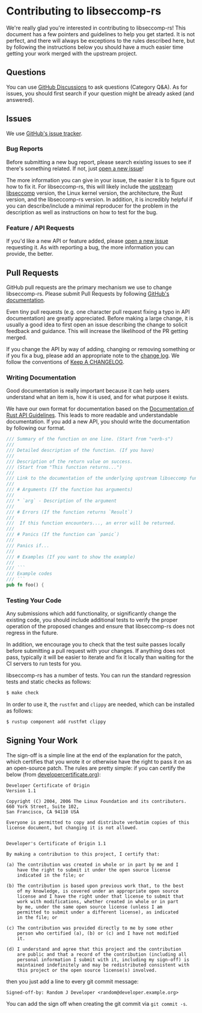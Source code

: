 # Contributing to libseccomp-rs

We're really glad you're interested in contributing to libseccomp-rs!
This document has a few pointers and guidelines to help you get started.
It is not perfect, and there will always be exceptions to the rules described
here, but by following the instructions below you should have a much easier time
getting your work merged with the upstream project.

## Questions

You can use [GitHub Discussions] to ask questions (Category Q&A).
As for issues, you should first search if your question might be already asked
(and answered).

[GitHub Discussions]: https://github.com/libseccomp-rs/libseccomp-rs/discussions

## Issues

We use [GitHub's issue tracker].

[GitHub's issue tracker]: https://github.com/libseccomp-rs/libseccomp-rs/issues

### Bug Reports

Before submitting a new bug report, please search existing issues to see if
there's something related. If not, just [open a new issue][open-bug-report]!

The more information you can give in your issue, the easier it is to figure out
how to fix it. For libseccomp-rs, this will likely include the [upstream libseccomp]
version, the Linux kernel version, the architecture, the Rust version, and the
libseccomp-rs version. In addition, it is incredibly helpful if you can
describe/include a minimal reproducer for the problem in the description as well as
instructions on how to test for the bug.

[open-bug-report]: https://github.com/libseccomp-rs/libseccomp-rs/issues/new?assignees=&labels=bug&template=bug_report.md&title=
[upstream libseccomp]: https://github.com/seccomp/libseccomp

### Feature / API Requests

If you'd like a new API or feature added, please [open a new issue][open-feature-request]
requesting it. As with reporting a bug, the more information you can provide,
the better.

[open-feature-request]: https://github.com/libseccomp-rs/libseccomp-rs/issues/new?assignees=&labels=enhancement&template=feature_request.md&title=

## Pull Requests

GitHub pull requests are the primary mechanism we use to change libseccomp-rs.
Please submit Pull Requests by following [GitHub's documentation].

Even tiny pull requests (e.g. one character pull request fixing a typo in API
documentation) are greatly appreciated. Before making a large change, it is
usually a good idea to first open an issue describing the change to solicit
feedback and guidance. This will increase the likelihood of the PR getting merged.

If you change the API by way of adding, changing or removing something or if you
fix a bug, please add an appropriate note to the [change log]. We follow the
conventions of [Keep A CHANGELOG].

[change log]: https://github.com/libseccomp-rs/libseccomp-rs/blob/main/CHANGELOG.md
[GitHub's documentation]: https://help.github.com/articles/using-pull-requests/
[Keep A CHANGELOG]: https://keepachangelog.com/en/1.0.0/

### Writing Documentation

Good documentation is really important because it can help users understand
what an item is, how it is used, and for what purpose it exists.

We have our own format for documentation based on the
[Documentation of Rust API Guidelines].
This leads to more readable and understandable documentation.
If you add a new API, you should write the documentation by following our format.

```rust
/// Summary of the function on one line. (Start from "verb-s")
///
/// Detailed description of the function. (If you have)
///
/// Description of the return value on success.
/// (Start from "This function returns...")
///
/// Link to the documentation of the underlying upstream libseccomp function.
///
/// # Arguments (If the function has arguments)
///
/// * `arg` - Description of the argument
///
/// # Errors (If the function returns `Result`)
///
///  If this function encounters..., an error will be returned.
///
/// # Panics (If the function can `panic`)
///
/// Panics if...
///
/// # Examples (If you want to show the example)
///
/// ```
/// Example codes
/// ```
pub fn foo() {
```

[Documentation of Rust API Guidelines]: https://rust-lang.github.io/api-guidelines/documentation.html

### Testing Your Code

Any submissions which add functionality, or significantly change the existing
code, you should include additional tests to verify the proper operation of the
proposed changes and ensure that libseccomp-rs does not regress in the future.

In addition, we encourage you to check that the test suite passes locally before
submitting a pull request with your changes. If anything does not pass, typically
it will be easier to iterate and fix it locally than waiting for the CI servers
to run tests for you.

libseccomp-rs has a number of tests. You can run the standard regression tests
and static checks as follows:

```bash
$ make check
```

In order to use it, the `rustfmt` and `clippy` are needed, which can be installed
as follows:

```bash
$ rustup component add rustfmt clippy
```

## Signing Your Work

The sign-off is a simple line at the end of the explanation for the
patch, which certifies that you wrote it or otherwise have the right to
pass it on as an open-source patch. The rules are pretty simple: if you
can certify the below (from [developercertificate.org]):

[developercertificate.org]: http://developercertificate.org/

```
Developer Certificate of Origin
Version 1.1

Copyright (C) 2004, 2006 The Linux Foundation and its contributors.
660 York Street, Suite 102,
San Francisco, CA 94110 USA

Everyone is permitted to copy and distribute verbatim copies of this
license document, but changing it is not allowed.


Developer's Certificate of Origin 1.1

By making a contribution to this project, I certify that:

(a) The contribution was created in whole or in part by me and I
    have the right to submit it under the open source license
    indicated in the file; or

(b) The contribution is based upon previous work that, to the best
    of my knowledge, is covered under an appropriate open source
    license and I have the right under that license to submit that
    work with modifications, whether created in whole or in part
    by me, under the same open source license (unless I am
    permitted to submit under a different license), as indicated
    in the file; or

(c) The contribution was provided directly to me by some other
    person who certified (a), (b) or (c) and I have not modified
    it.

(d) I understand and agree that this project and the contribution
    are public and that a record of the contribution (including all
    personal information I submit with it, including my sign-off) is
    maintained indefinitely and may be redistributed consistent with
    this project or the open source license(s) involved.
```

then you just add a line to every git commit message:

    Signed-off-by: Random J Developer <random@developer.example.org>

You can add the sign off when creating the git commit via `git commit -s`.
